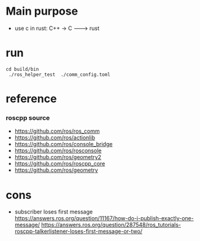 # Main purpose
- use c in rust: C++ -> C ---> rust


# run
```shell
cd build/bin
 ./ros_helper_test  ./comm_config.toml
```

# reference
### roscpp source
- https://github.com/ros/ros_comm
- https://github.com/ros/actionlib
- https://github.com/ros/console_bridge
- https://github.com/ros/rosconsole
- https://github.com/ros/geometry2
- https://github.com/ros/roscpp_core
- https://github.com/ros/geometry


# cons
- subscriber loses first message  
https://answers.ros.org/question/11167/how-do-i-publish-exactly-one-message/
https://answers.ros.org/question/287548/ros_tutorials-roscpp-talkerlistener-loses-first-message-or-two/